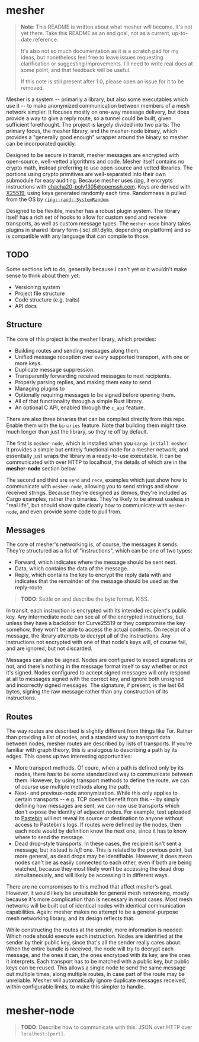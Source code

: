 # mesher

> **Note**: This README is written about what mesher *will* become.
> It's not yet there.
> Take this README as an end goal, not as a current, up-to-date reference.
> 
> It's also not so much documentation as it is a scratch pad for my ideas, but nonetheless feel free to leave issues requesting clarification or suggesting improvements.
> I'll need to write real docs at some point, and that feedback will be useful.
> 
> If this note is still present after 1.0, please open an issue for it to be removed.

Mesher is a system -- primarily a library, but also some executables which use it -- to make anonymized communication between members of a mesh network simpler.
It focuses mostly on one-way message delivery, but does provide a way to give a reply route, so a tunnel could be built, given sufficient forethought.
The project is largely divided into two parts: The primary focus, the mesher library, and the mesher-node binary, which provides a "generally good enough" wrapper around the binary so mesher can be incorporated quickly.

Designed to be secure in transit, mesher messages are encrypted with open-source, well-vetted algorithms and code.
Mesher itself contains no crypto math, instead preferring to use open-source and vetted libraries.
The portions using crypto primitives are well-separated into their own submodule for easy auditing.
Because mesher uses [ring], it encrypts instructions with [chacha20-poly1305@openssh.com].
Keys are derived with [X25519], using keys generated randomly each time.
Randomness is pulled from the OS by [`ring::rand::SystemRandom`].

Designed to be flexible, mesher has a robust plugin system.
The library itself has a rich set of hooks to allow for custom send and receive transports, as well as custom message types.
The `mesher-node` binary takes plugins in shared library form (.so/.dll/.dylib, depending on platform) and so is compatible with any language that can compile to those.

 [ring]: https://github.com/briansmith/ring
 [chacha20-poly1305@openssh.com]: http://cvsweb.openbsd.org/cgi-bin/cvsweb/src/usr.bin/ssh/PROTOCOL.chacha20poly1305?annotate=HEAD
 [X25519]: https://briansmith.org/rustdoc/ring/agreement/index.html
 [`ring::rand::SystemRandom`]: https://briansmith.org/rustdoc/ring/rand/struct.SystemRandom.html

## TODO

Some sections left to do, generally because I can't yet or it wouldn't make sense to think about them yet:

- Versioning system
- Project file structure
- Code structure (e.g. traits)
- API docs

## Structure

The core of this project is the mesher library, which provides:

- Building routes and sending messages along them.
- Unified message reception over every supported transport, with one or more keys.
- Duplicate message suppression.
- Transparently forwarding received messages to next recipients.
- Properly parsing replies, and making them easy to send.
- Managing plugins to 
- Optionally requiring messages to be signed before opening them.
- All of that functionality through a simple Rust library.
- An optional C API, enabled through the `c_api` feature.

There are also three binaries that can be compiled directly from this repo.
Enable them with the `binaries` feature.
Note that building them might take much longer than just the library, so they're off by default.

The first is `mesher-node`, which is installed when you `cargo install mesher`.
It provides a simple but entirely functional node for a mesher network, and essentially just wraps the library in a ready-to-use executable.
It can be communicated with over HTTP to localhost, the details of which are in the **mesher-node** section below.

The second and third are `send` and `recv`, examples which just show how to communicate with `mesher-node`, allowing you to send strings and show received strings.
Because they're designed as demos, they're included as Cargo examples, rather than binaries.
They're likely to be almost useless in "real life", but should show quite clearly how to communicate with `mesher-node`, and even provide some code to pull from.

## Messages

The core of mesher's networking is, of course, the messages it sends.
They're structured as a list of "instructions", which can be one of two types:

- Forward, which indicates where the message should be sent next.
- Data, which contains the data of the message.
- Reply, which contains the key to encrypt the reply data with and indicates that the remainder of the message should be used as the reply-route.

> **TODO**: Settle on and describe the byte format. KISS.

In transit, each instruction is encrypted with its intended recipient's public key.
Any intermediate node can see all of the encrypted instructions, but unless they have a backdoor for Curve25519 or they compromise the key somehow, they won't be able to access the actual contents.
On receipt of a message, the library attempts to decrypt all of the instructions.
Any instructions not encrypted with one of that node's keys will, of course fail, and are ignored, but not discarded.

Messages can also be signed.
Nodes are configured to expect signatures or not, and there's nothing in the message format itself to say whether or not it's signed.
Nodes configured to accept signed messages will only respond at all to messages signed with the correct key, and ignore both unsigned and incorrectly signed messages.
The signature, if present, is the last 64 bytes, signing the raw message rather than any construction of its instructions.

## Routes

The way routes are described is slightly different from things like Tor.
Rather than providing a list of nodes, and a standard way to transport data between nodes, mesher routes are described by lists of transports.
If you're familiar with graph theory, this is analogous to describing a path by its edges.
This opens up two interesting opportunities:

- More transport methods.
  Of coure, when a path is defined only by its nodes, there has to be some standardized way to communicate between them.
  However, by using transport methods to define the route, we can of course use multiple methods along the path.
- Next- and previous-node anonymization.
  While this only applies to certain transports -- e.g. TCP doesn't benefit from this -- by simply defining how messages are sent, we can now use transports which don't expose the identity of adjacent nodes.
  For example, text uploaded to [Pastebin] will not reveal its source or destination to anyone without access to Pastebin's logs.
  If routes were defined by the nodes, then each node would by definition know the next one, since it has to know where to send the message.
- Dead drop-style transports.
  In these cases, the recipient isn't sent a message, but instead is *left* one.
  This is related to the previous point, but more general, as dead drops may be identifiable.
  However, it does mean nodes can't be as easily connected to each other, even if both are being watched, because they most likely won't be accessing the dead drop simultaneously, and will likely be accessing it in different ways.

There are no compromises to this method that affect mesher's goal.
However, it would likely be unsuitable for general mesh networking, mostly because it's more complication than is necessary in most cases.
Most mesh networks will be built out of identical nodes with identical communication capabilities.
Again: mesher makes no attempt to be a general-purpose mesh networking library, and its design reflects that.

While constructing the routes at the sender, more information is needed: Which node should execute each instruction.
Nodes are identified at the sender by their public key, since that's all the sender really cares about.
When the entire bundle is received, the node will try to decrypt each message, and the ones it can, the ones encrytped with its key, are the ones it interprets.
Each transport has to be matched with a public key, but public keys can be reused.
This allows a single node to send the same message out multiple times, along multiple routes, in case part of the route may be unreliable.
Mesher will automatically ignore duplicate messages received, within configurable limits, to make this simpler to handle.

# mesher-node

> **TODO**: Describe how to communicate with this: JSON over HTTP over `localhost:[port]`.

 [Pastebin]: https://pastebin.com/
